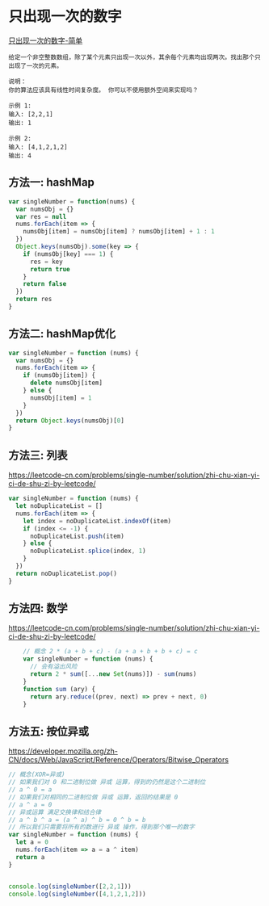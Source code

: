 # 只出现一次的数字

[只出现一次的数字-简单](https://leetcode-cn.com/problems/single-number/)

```
给定一个非空整数数组，除了某个元素只出现一次以外，其余每个元素均出现两次。找出那个只出现了一次的元素。

说明：
你的算法应该具有线性时间复杂度。 你可以不使用额外空间来实现吗？

示例 1:
输入: [2,2,1]
输出: 1

示例 2:
输入: [4,1,2,1,2]
输出: 4
```

## 方法一: hashMap

```js
var singleNumber = function(nums) {
  var numsObj = {}
  var res = null
  nums.forEach(item => {
    numsObj[item] = numsObj[item] ? numsObj[item] + 1 : 1
  })
  Object.keys(numsObj).some(key => {
    if (numsObj[key] === 1) {
      res = key
      return true
    }
    return false
  })
  return res
}
```

## 方法二: hashMap优化

```js
var singleNumber = function (nums) {
  var numsObj = {}
  nums.forEach(item => {
    if (numsObj[item]) {
      delete numsObj[item]
    } else {
      numsObj[item] = 1
    }
  })
  return Object.keys(numsObj)[0]
}
```

## 方法三: 列表

https://leetcode-cn.com/problems/single-number/solution/zhi-chu-xian-yi-ci-de-shu-zi-by-leetcode/

```js
var singleNumber = function (nums) {
  let noDuplicateList = []
  nums.forEach(item => {
    let index = noDuplicateList.indexOf(item)
    if (index <= -1) {
      noDuplicateList.push(item)
    } else {
      noDuplicateList.splice(index, 1)
    }
  })
  return noDuplicateList.pop()
}
```

## 方法四: 数学

https://leetcode-cn.com/problems/single-number/solution/zhi-chu-xian-yi-ci-de-shu-zi-by-leetcode/

```js
    // 概念 2 * (a + b + c) - (a + a + b + b + c) = c
    var singleNumber = function (nums) {
      // 会有溢出风险
      return 2 * sum([...new Set(nums)]) - sum(nums)
    }
    function sum (ary) {
      return ary.reduce((prev, next) => prev + next, 0)
    }
```

## 方法五: 按位异或

https://developer.mozilla.org/zh-CN/docs/Web/JavaScript/Reference/Operators/Bitwise_Operators

```js
// 概念(XOR=异或)
// 如果我们对 0 和二进制位做 异或 运算，得到的仍然是这个二进制位
// a ^ 0 = a
// 如果我们对相同的二进制位做 异或 运算，返回的结果是 0
// a ^ a = 0
// 异或运算 满足交换律和结合律
// a ^ b ^ a = (a ^ a) ^ b = 0 ^ b = b
// 所以我们只需要将所有的数进行 异或 操作，得到那个唯一的数字
var singleNumber = function (nums) {
  let a = 0
  nums.forEach(item => a = a ^ item)
  return a
}


console.log(singleNumber([2,2,1]))
console.log(singleNumber([4,1,2,1,2]))
```
